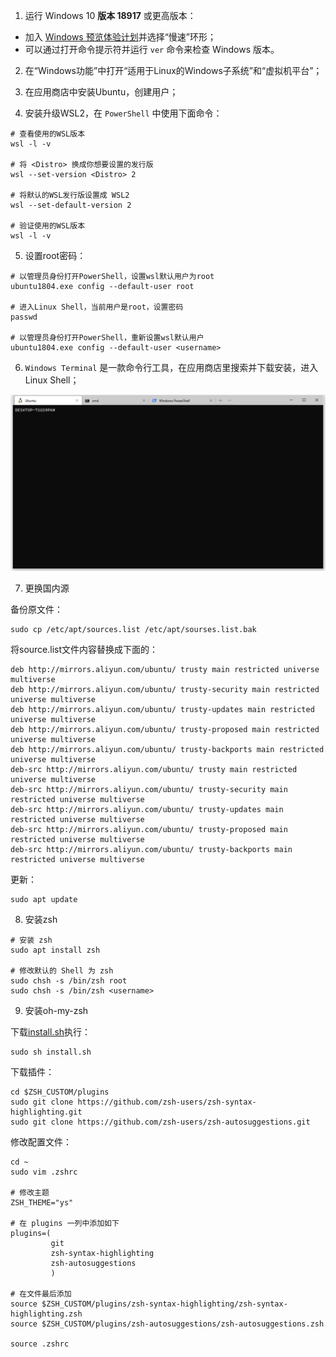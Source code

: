 1. 运行 Windows 10 **版本 18917** 或更高版本：
- 加入 [Windows 预览体验计划](https://insider.windows.com/en-us/)并选择“慢速”环形；
- 可以通过打开命令提示符并运行 `ver` 命令来检查 Windows 版本。

2. 在“Windows功能”中打开“适用于Linux的Windows子系统”和“虚拟机平台”；

3. 在应用商店中安装Ubuntu，创建用户；

4. 安装升级WSL2，在 `PowerShell` 中使用下面命令：
```
# 查看使用的WSL版本
wsl -l -v

# 将 <Distro> 换成你想要设置的发行版
wsl --set-version <Distro> 2

# 将默认的WSL发行版设置成 WSL2
wsl --set-default-version 2

# 验证使用的WSL版本
wsl -l -v
```
5. 设置root密码：
```
# 以管理员身份打开PowerShell，设置wsl默认用户为root
ubuntu1804.exe config --default-user root

# 进入Linux Shell，当前用户是root，设置密码
passwd

# 以管理员身份打开PowerShell，重新设置wsl默认用户
ubuntu1804.exe config --default-user <username>
```
6. `Windows Terminal` 是一款命令行工具，在应用商店里搜索并下载安装，进入Linux Shell；

![1588836531014](WSL2：安装linux开发环境.assets/1.png)

7. 更换国内源

备份原文件：
```
sudo cp /etc/apt/sources.list /etc/apt/sourses.list.bak
```

将source.list文件内容替换成下面的：

```
deb http://mirrors.aliyun.com/ubuntu/ trusty main restricted universe multiverse
deb http://mirrors.aliyun.com/ubuntu/ trusty-security main restricted universe multiverse
deb http://mirrors.aliyun.com/ubuntu/ trusty-updates main restricted universe multiverse
deb http://mirrors.aliyun.com/ubuntu/ trusty-proposed main restricted universe multiverse
deb http://mirrors.aliyun.com/ubuntu/ trusty-backports main restricted universe multiverse
deb-src http://mirrors.aliyun.com/ubuntu/ trusty main restricted universe multiverse
deb-src http://mirrors.aliyun.com/ubuntu/ trusty-security main restricted universe multiverse
deb-src http://mirrors.aliyun.com/ubuntu/ trusty-updates main restricted universe multiverse
deb-src http://mirrors.aliyun.com/ubuntu/ trusty-proposed main restricted universe multiverse
deb-src http://mirrors.aliyun.com/ubuntu/ trusty-backports main restricted universe multiverse
```

更新：

```
sudo apt update
```

8. 安装zsh

```
# 安装 zsh
sudo apt install zsh

# 修改默认的 Shell 为 zsh
sudo chsh -s /bin/zsh root
sudo chsh -s /bin/zsh <username>
```

9. 安装oh-my-zsh

下载[install.sh](https://raw.github.com/ohmyzsh/ohmyzsh/master/tools/install.sh)执行：
```
sudo sh install.sh
```

下载插件：

```
cd $ZSH_CUSTOM/plugins
sudo git clone https://github.com/zsh-users/zsh-syntax-highlighting.git
sudo git clone https://github.com/zsh-users/zsh-autosuggestions.git
```

修改配置文件：

```
cd ~
sudo vim .zshrc

# 修改主题
ZSH_THEME="ys"

# 在 plugins 一列中添加如下
plugins=(
         git
         zsh-syntax-highlighting
         zsh-autosuggestions
         )
         
# 在文件最后添加
source $ZSH_CUSTOM/plugins/zsh-syntax-highlighting/zsh-syntax-highlighting.zsh
source $ZSH_CUSTOM/plugins/zsh-autosuggestions/zsh-autosuggestions.zsh

source .zshrc
```

